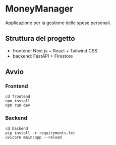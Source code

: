 # MoneyManager

Applicazione per la gestione delle spese personali.

## Struttura del progetto

- frontend: Next.js + React + Tailwind CSS
- backend: FastAPI + Firestore

## Avvio

### Frontend
```
cd frontend
npm install
npm run dev
```

### Backend
```
cd backend
pip install -r requirements.txt
uvicorn main:app --reload
```
